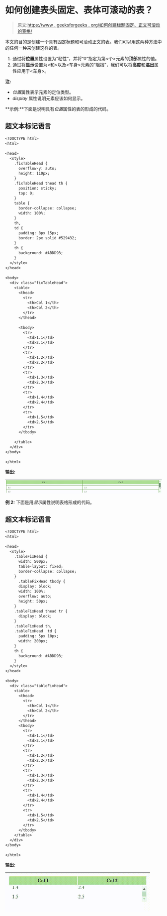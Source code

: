 # 如何创建表头固定、表体可滚动的表？

> 原文:[https://www . geeksforgeeks . org/如何创建标题固定、正文可滚动的表格/](https://www.geeksforgeeks.org/how-to-create-a-table-with-fixed-header-and-scrollable-body/)

本文的目的是创建一个具有固定标题和可滚动正文的表。我们可以用这两种方法中的任何一种来创建这样的表。

1.  通过将**位置**属性设置为“粘性”，并将“0”指定为第<个>元素的**顶部**属性的值。
2.  通过将**显示**设置为<和>以及<车身>元素的“阻挡”，我们可以将**高度**和**溢出**属性应用于<车身>。

**注:**

*   *位置*属性表示元素的定位类型。
*   *display* 属性说明元素应该如何显示。

**示例:**下面是说明具有*位置*属性的表的形成的代码。

## 超文本标记语言

```
<!DOCTYPE html>
<html>

<head>
  <style>
    .fixTableHead {
      overflow-y: auto;
      height: 110px;
    }
    .fixTableHead thead th {
      position: sticky;
      top: 0;
    }
    table {
      border-collapse: collapse;        
      width: 100%;
    }
    th,
    td {
      padding: 8px 15px;
      border: 2px solid #529432;
    }
    th {
      background: #ABDD93;
    }
  </style>
</head>

<body>
  <div class="fixTableHead">
    <table>
      <thead>
        <tr>
          <th>Col 1</th>
          <th>Col 2</th>
        </tr>
      </thead>

      <tbody>
        <tr>
          <td>1.1</td>
          <td>2.1</td>
        </tr>
        <tr>
          <td>1.2</td>
          <td>2.2</td>
        </tr>
        <tr>
          <td>1.3</td>
          <td>2.3</td>
        </tr>
        <tr>
          <td>1.4</td>
          <td>2.4</td>
        </tr>
        <tr>
          <td>1.5</td>
          <td>2.5</td>
        </tr>
      </tbody>

    </table>
  </div>
</body>

</html>
```

**输出:**

![](img/bdbb76f629187c1fa73f9f69ec215322.png)

**例 2:** 下面是用*显示*属性说明表格形成的代码。

## 超文本标记语言

```
<!DOCTYPE html>
<html>

<head>
  <style>
    .tableFixHead {
      width: 500px;
      table-layout: fixed;
      border-collapse: collapse;
    }
      .tableFixHead tbody {
      display: block;
      width: 100%;
      overflow: auto;
      height: 50px;
    }
    .tableFixHead thead tr {
      display: block;
    }
    .tableFixHead th,
    .tableFixHead  td {
      padding: 5px 10px;
      width: 200px;
    }
    th {
      background: #ABDD93;
    }
  </style>
</head>

<body>
  <div class="tableFixHead">
    <table>
      <thead>
        <tr>
          <th>Col 1</th>
          <th>Col 2</th>
        </tr>
      </thead>
      <tbody>
        <tr>
          <td>1.1</td>
          <td>2.1</td>
        </tr>
        <tr>
          <td>1.2</td>
          <td>2.2</td>
        </tr>
        <tr>
          <td>1.3</td>
          <td>2.3</td>
        </tr>
        <tr>
          <td>1.4</td>
          <td>2.4</td>
        </tr>
        <tr>
          <td>1.5</td>
          <td>2.5</td>
        </tr>
      </tbody>
    </table>
  </div>
</body>

</html>
```

**输出:**

![](img/0d3596acc0b71118ad1d8600cb8f4908.png)